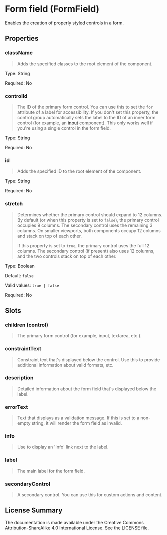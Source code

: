 # Form field (FormField)

Enables the creation of properly styled controls in a form.



## Properties



### className

> Adds the specified classes to the root element of the component.

Type: String

Required: No


### controlId

> The ID of the primary form control. You can use this to set the
> `for` attribute of a label for accessibility.
> If you don't set this property, the control group automatically sets
> the label to the ID of an inner form control (for example, an [input](input.md) component).
> This only works well if you're using a single control in the form field.
> 

Type: String

Required: No


### id

> Adds the specified ID to the root element of the component.

Type: String

Required: No


### stretch

> Determines whether the primary control should expand to 12 columns.
> By default (or when this property is set to `false`), the primary control
> occupies 9 columns. The secondary control uses the remaining 3 columns.
> On smaller viewports, both components occupy 12 columns and stack on top of each other.
> 
> If this property is set to `true`, the primary control uses the full
> 12 columns. The secondary control (if present) also uses 12 columns, and the two
> controls stack on top of each other.
> 

Type: Boolean

Default: `false`

Valid values: `true | false`

Required: No





## Slots



### children (control)

> The primary form control (for example, input, textarea, etc.).




### constraintText

> Constraint text that's displayed below the control. Use this to provide
> additional information about valid formats, etc.




### description

> Detailed information about the form field that's displayed below the label.




### errorText

> Text that displays as a validation message. If this is set to a
> non-empty string, it will render the form field as invalid.




### info

> Use to display an 'Info' link next to the label.




### label

> The main label for the form field.




### secondaryControl

> A secondary control. You can use this for custom actions and content.









## License Summary

The documentation is made available under the Creative Commons Attribution-ShareAlike 4.0 International License. See the LICENSE file.
